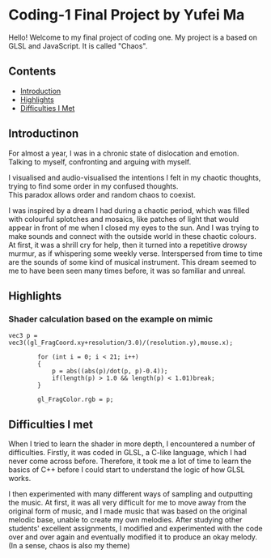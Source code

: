 # Coding-1 Final Project by Yufei Ma
Hello! Welcome to my final project of coding one. My project is a based on GLSL and JavaScript. It is called "Chaos".

## Contents
* [Introduction](#40)
* [Highlights](#41)
* [Difficulties I Met](#42)


<h2 id="40">Introductinon</h3>
For almost a year, I was in a chronic state of dislocation and emotion. Talking to myself, confronting and arguing with myself.  

I visualised and audio-visualised the intentions I felt in my chaotic thoughts, trying to find some order in my confused thoughts.  
This paradox allows order and random chaos to coexist.    
  
I was inspired by a dream I had during a chaotic period, which was filled with colourful splotches and mosaics, like patches of light that would appear in front of me when I closed my eyes to the sun. And I was trying to make sounds and connect with the outside world in these chaotic colours. At first, it was a shrill cry for help, then it turned into a repetitive drowsy murmur, as if whispering some weekly verse. Interspersed from time to time are the sounds of some kind of musical instrument. This dream seemed to me to have been seen many times before, it was so familiar and unreal.

<h2 id="41">Highlights</h3>
<h3>Shader calculation based on the example on mimic  </h3>

    vec3 p = vec3((gl_FragCoord.xy+resolution/3.0)/(resolution.y),mouse.x);

			for (int i = 0; i < 21; i++)
    		{
	   			p = abs((abs(p)/dot(p, p)-0.4));
	   			if(length(p) > 1.0 && length(p) < 1.01)break;
			}
            
			gl_FragColor.rgb = p;

<h2 id="42">Difficulties I met</h3>
When I tried to learn the shader in more depth, I encountered a number of difficulties. Firstly, it was coded in GLSL, a C-like language, which I had never come across before. Therefore, it took me a lot of time to learn the basics of C++ before I could start to understand the logic of how GLSL works.  

I then experimented with many different ways of sampling and outputting the music. At first, it was all very difficult for me to move away from the original form of music, and I made music that was based on the original melodic base, unable to create my own melodies. After studying other students' excellent assignments, I modified and experimented with the code over and over again and eventually modified it to produce an okay melody. (In a sense, chaos is also my theme)

